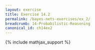 ```yaml
---
layout: exercise
title: Exercise 14.2
permalink: /bayes-nets-exercises/ex_2/
breadcrumb: 14-Probabilistic-Reasoning
canonical_id: ch14ex2
---
```


{% include mathjax_support %}
